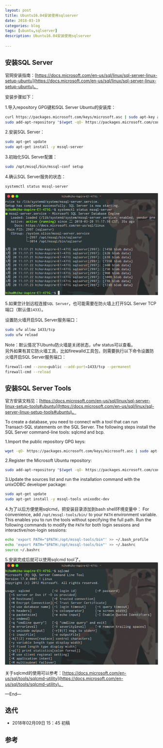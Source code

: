 ```yaml
---
layout: post
title: Ubuntu16.04安装使用sqlserver
date: 2018-03-19
categories: blog
tags: [ubuntu,sqlserver]
description: Ubuntu16.04安装使用sqlserver

---
```


## 安装SQL Server

官网安装指南：[https://docs.microsoft.com/en-us/sql/linux/sql-server-linux-setup-ubuntu](https://docs.microsoft.com/en-us/sql/linux/sql-server-linux-setup-ubuntu)。

安装步骤如下：

1.导入repository GPG键和SQL Server Ubuntu的安装库：
      
```bash
curl https://packages.microsoft.com/keys/microsoft.asc | sudo apt-key add -
sudo add-apt-repository "$(wget -qO- https://packages.microsoft.com/config/ubuntu/16.04/prod.list)"
```

2.安装SQL Server：

```bash
sudo apt-get update
sudo apt-get install -y mssql-server
```

3.初始化SQL Server配置：

```bash
sudo /opt/mssql/bin/mssql-conf setup
```

4.确认SQL Server服务的状态：

```bash
systemctl status mssql-server
```

![sql server status](/source/images/ubuntu-sqlserver/status.png)

5.如果您计划远程连接`SQL Server`，也可能需要在防火墙上打开SQL Server TCP端口（默认值`1433`）。

设置防火墙开启SQL Server服务端口：
```bash
sudo ufw allow 1433/tcp
sudo ufw reload
```

Note：默认情况下Ubuntu防火墙是关闭状态，ufw status可以查看。  
另外如果有其它防火墙工具，比如firewalld工具包，则需要执行以下命令设置防火墙开启SQL Server服务端口：

```bash
firewall-cmd --zone=public --add-port=1433/tcp --permanent
firewall-cmd --reload
```


## 安装SQL Server Tools
官方安装文档见：[https://docs.microsoft.com/en-us/sql/linux/sql-server-linux-setup-tools#ubuntu](https://docs.microsoft.com/en-us/sql/linux/sql-server-linux-setup-tools#ubuntu)。

To create a database, you need to connect with a tool that can run Transact-SQL statements on the SQL Server. The following steps install the SQL Server command-line tools: sqlcmd and bcp.

1.Import the public repository GPG keys:

```bash
wget -qO- https://packages.microsoft.com/keys/microsoft.asc | sudo apt-key add -
```

2.Register the Microsoft Ubuntu repository:

```bash
sudo add-apt-repository "$(wget -qO- https://packages.microsoft.com/config/ubuntu/16.04/prod.list)"
```


3.Update the sources list and run the installation command with the unixODBC developer package:

```bash
sudo apt-get update
sudo apt-get install -y mssql-tools unixodbc-dev
```

4.为了以后方便使用sqlcmd，把安装目录添加到bash shell环境变量中：
For convenience, add `/opt/mssql-tools/bin/` to your `PATH` environment variable. 
This enables you to run the tools without specifying the full path. 
Run the following commands to modify the `PATH` for both login sessions and interactive/non-login sessions:

```bash
echo 'export PATH="$PATH:/opt/mssql-tools/bin"' >> ~/.bash_profile
echo 'export PATH="$PATH:/opt/mssql-tools/bin"' >> ~/.bashrc
source ~/.bashrc
```

5.安装完成后就可以使用sqlcmd tool了。
![sql sqlcmd](/source/images/ubuntu-sqlserver/sqlcmd.png)


关于sqlcmd的使用可以参考：[https://docs.microsoft.com/en-us/sql/tools/sqlcmd-utility](https://docs.microsoft.com/en-us/sql/tools/sqlcmd-utility)。

—End—


## 迭代

* 2018年02月09日 15：45 初稿

## 参考

